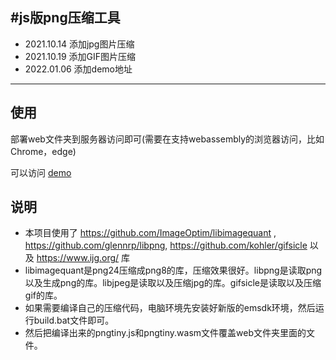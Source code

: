 #js版png压缩工具
---
  - 2021.10.14 添加jpg图片压缩
  - 2021.10.19 添加GIF图片压缩
  - 2022.01.06 添加demo地址
---
## 使用

部署web文件夹到服务器访问即可(需要在支持webassembly的浏览器访问，比如Chrome，edge)

可以访问 [demo](https://h5.skyfish.me/pngtiny/)

## 说明

- 本项目使用了 https://github.com/ImageOptim/libimagequant , https://github.com/glennrp/libpng, https://github.com/kohler/gifsicle 以及 https://www.ijg.org/ 库
- libimagequant是png24压缩成png8的库，压缩效果很好。libpng是读取png以及生成png的库。libjpeg是读取以及压缩jpg的库。gifsicle是读取以及压缩gif的库。
- 如果需要编译自己的压缩代码，电脑环境先安装好新版的emsdk环境，然后运行build.bat文件即可。
- 然后把编译出来的pngtiny.js和pngtiny.wasm文件覆盖web文件夹里面的文件。
